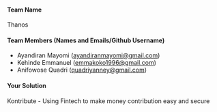 #### Team Name
Thanos


#### Team Members (Names and Emails/Github Username)
* Ayandiran Mayomi (ayandiranmayomi@gmail.com)
* Kehinde Emmanuel (emmakoko1996@gmail.com)
* Anifowose Quadri  (quadriyanney@gmail.com)

#### Your Solution

 Kontribute - Using Fintech to make money contribution easy and secure

